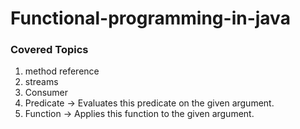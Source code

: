 # Functional-programming-in-java

### Covered Topics

1. method reference
2. streams
3. Consumer 
4. Predicate -> Evaluates this predicate on the given argument.
5. Function -> Applies this function to the given argument.